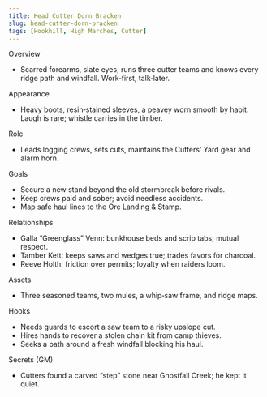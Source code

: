 ```yaml
---
title: Head Cutter Dorn Bracken
slug: head-cutter-dorn-bracken
tags: [Hookhill, High Marches, Cutter]
---
```


Overview
- Scarred forearms, slate eyes; runs three cutter teams and knows every ridge path and windfall. Work‑first, talk‑later.

Appearance
- Heavy boots, resin‑stained sleeves, a peavey worn smooth by habit. Laugh is rare; whistle carries in the timber.

Role
- Leads logging crews, sets cuts, maintains the Cutters’ Yard gear and alarm horn.

Goals
- Secure a new stand beyond the old stormbreak before rivals.
- Keep crews paid and sober; avoid needless accidents.
- Map safe haul lines to the Ore Landing & Stamp.

Relationships
- Galla “Greenglass” Venn: bunkhouse beds and scrip tabs; mutual respect.
- Tamber Kett: keeps saws and wedges true; trades favors for charcoal.
- Reeve Holth: friction over permits; loyalty when raiders loom.

Assets
- Three seasoned teams, two mules, a whip‑saw frame, and ridge maps.

Hooks
- Needs guards to escort a saw team to a risky upslope cut.
- Hires hands to recover a stolen chain kit from camp thieves.
- Seeks a path around a fresh windfall blocking his haul.

Secrets (GM)
- Cutters found a carved “step” stone near Ghostfall Creek; he kept it quiet.

